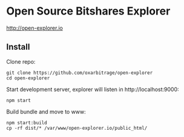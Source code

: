# Open Source Bitshares Explorer

http://open-explorer.io

## Install

Clone repo:

```
git clone https://github.com/oxarbitrage/open-explorer
cd open-explorer
```

Start development server, explorer will listen in http://localhost:9000:

```
npm start
```

Build bundle and move to www:

```
npm start:build
cp -rf dist/* /var/www/open-explorer.io/public_html/
```